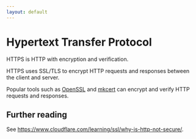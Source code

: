 ```yaml
---
layout: default
---
```


# Hypertext Transfer Protocol

HTTPS is HTTP with encryption and verification.

HTTPS uses SSL/TLS to encrypt HTTP requests and responses between the client and server.

Popular tools such as [OpenSSL](https://www.openssl.org) and [mkcert](https://github.com/FiloSottile/mkcert) can encrypt and verify HTTP requests and responses.

## Further reading

See <https://www.cloudflare.com/learning/ssl/why-is-http-not-secure/>.
